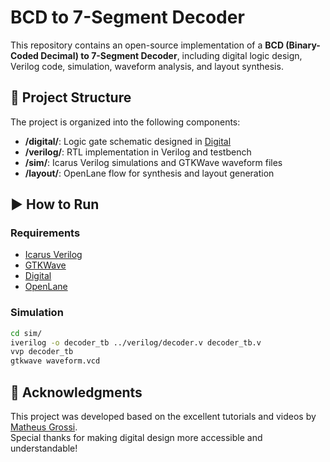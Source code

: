 # BCD to 7-Segment Decoder

This repository contains an open-source implementation of a **BCD (Binary-Coded Decimal) to 7-Segment Decoder**, including digital logic design, Verilog code, simulation, waveform analysis, and layout synthesis.

## 🔧 Project Structure

The project is organized into the following components:

- **/digital/**: Logic gate schematic designed in [Digital](https://github.com/hneemann/Digital)
- **/verilog/**: RTL implementation in Verilog and testbench
- **/sim/**: Icarus Verilog simulations and GTKWave waveform files
- **/layout/**: OpenLane flow for synthesis and layout generation

## ▶️ How to Run

### Requirements

- [Icarus Verilog](https://bleyer.org/icarus/)
- [GTKWave](http://gtkwave.sourceforge.net/)
- [Digital](https://github.com/hneemann/Digital)
- [OpenLane](https://github.com/The-OpenROAD-Project/OpenLane)

### Simulation

```bash
cd sim/
iverilog -o decoder_tb ../verilog/decoder.v decoder_tb.v
vvp decoder_tb
gtkwave waveform.vcd
```

## 🙏 Acknowledgments

This project was developed based on the excellent tutorials and videos by [Matheus Grossi](https://www.youtube.com/@mattgrossi7873).  
Special thanks for making digital design more accessible and understandable!

